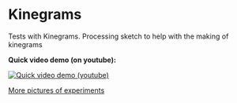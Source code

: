 # Kinegrams
Tests with Kinegrams. Processing sketch to help with the making of kinegrams


**Quick video demo (on youtube):**  

[![Quick video demo (youtube)](https://img.youtube.com/vi/iPOubRycACc/0.jpg)](https://www.youtube.com/watch?v=iPOubRycACc)

[More pictures of experiments](https://photos.app.goo.gl/wVVvnNP6tJmf5hvc2) 

